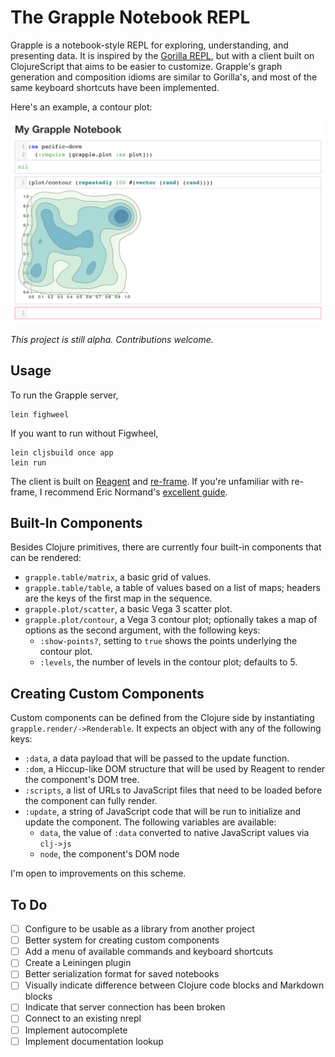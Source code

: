 # The Grapple Notebook REPL

Grapple is a notebook-style REPL for exploring, understanding, and presenting data. It is inspired by the [Gorilla REPL](https://github.com/JonyEpsilon/gorilla-repl), but with a client built on ClojureScript that aims to be easier to customize. Grapple's graph generation and composition idioms are similar to Gorilla's, and most of the same keyboard shortcuts have been implemented.

Here's an example, a contour plot:

![Contour plot](https://raw.githubusercontent.com/exupero/grapple/master/screenshots/contour-plot.png)

_This project is still alpha. Contributions welcome._

## Usage

To run the Grapple server,

```
lein fighweel
```

If you want to run without Figwheel,

```
lein cljsbuild once app
lein run
```

The client is built on [Reagent](https://holmsand.github.io/reagent/) and [re-frame](https://github.com/Day8/re-frame). If you're unfamiliar with re-frame, I recommend Eric Normand's [excellent guide](https://purelyfunctional.tv/guide/re-frame-building-blocks/).

## Built-In Components

Besides Clojure primitives, there are currently four built-in components that can be rendered:

- `grapple.table/matrix`, a basic grid of values.
- `grapple.table/table`, a table of values based on a list of maps; headers are the keys of the first map in the sequence.
- `grapple.plot/scatter`, a basic Vega 3 scatter plot.
- `grapple.plot/contour`, a Vega 3 contour plot; optionally takes a map of options as the second argument, with the following keys:
    - `:show-points?`, setting to `true` shows the points underlying the contour plot.
    - `:levels`, the number of levels in the contour plot; defaults to 5.

## Creating Custom Components

Custom components can be defined from the Clojure side by instantiating `grapple.render/->Renderable`. It expects an object with any of the following keys:

- `:data`, a data payload that will be passed to the update function.
- `:dom`, a Hiccup-like DOM structure that will be used by Reagent to render the component's DOM tree.
- `:scripts`, a list of URLs to JavaScript files that need to be loaded before the component can fully render.
- `:update`, a string of JavaScript code that will be run to initialize and update the component. The following variables are available:
    - `data`, the value of `:data` converted to native JavaScript values via `clj->js`
    - `node`, the component's DOM node

I'm open to improvements on this scheme.

## To Do

- [ ] Configure to be usable as a library from another project
- [ ] Better system for creating custom components
- [ ] Add a menu of available commands and keyboard shortcuts
- [ ] Create a Leiningen plugin
- [ ] Better serialization format for saved notebooks
- [ ] Visually indicate difference between Clojure code blocks and Markdown blocks
- [ ] Indicate that server connection has been broken
- [ ] Connect to an existing nrepl
- [ ] Implement autocomplete
- [ ] Implement documentation lookup
